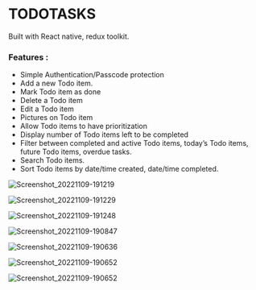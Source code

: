 # TODOTASKS

Built with React native, redux toolkit.

### Features :

+ Simple Authentication/Passcode protection
+ Add a new Todo item.
+ Mark Todo item as done
+ Delete a Todo item
+ Edit a Todo item
+ Pictures on Todo item
+ Allow Todo items to have prioritization
+ Display number of Todo items left to be completed
+ Filter between completed and active Todo items, today’s Todo items, future Todo items, overdue tasks.
+ Search Todo items.
+ Sort Todo items by date/time created, date/time completed.



![Screenshot_20221109-191219](https://user-images.githubusercontent.com/11709895/200917874-19fcda86-590d-4c66-ad9c-875d7591699d.png)


![Screenshot_20221109-191229](https://user-images.githubusercontent.com/11709895/200917879-1c2ca081-8c24-4440-8156-8fa9fb4d3412.png)


![Screenshot_20221109-191248](https://user-images.githubusercontent.com/11709895/200917887-c959bf0f-42ea-4822-b302-3d05124b7254.png)


![Screenshot_20221109-190847](https://user-images.githubusercontent.com/11709895/200917895-d124462a-259a-43e4-b18a-31c08dbe46b9.png)


![Screenshot_20221109-190636](https://user-images.githubusercontent.com/11709895/200917905-3430011f-e914-424b-9584-538ffa23254e.png)


![Screenshot_20221109-190652](https://user-images.githubusercontent.com/11709895/200917908-0bcf25cc-39b2-4096-a824-f996f7ef3c36.png)


![Screenshot_20221109-190652](https://user-images.githubusercontent.com/11709895/200917914-62a0df21-8f70-4f31-b62b-1755bf699d5d.png)

